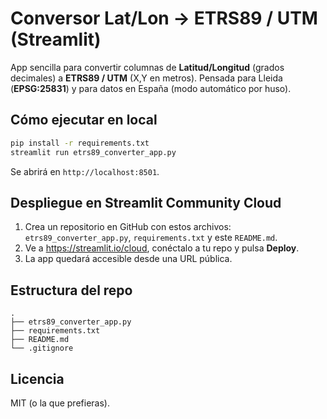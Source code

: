 # Conversor Lat/Lon → ETRS89 / UTM (Streamlit)

App sencilla para convertir columnas de **Latitud/Longitud** (grados decimales) a **ETRS89 / UTM** (X,Y en metros).
Pensada para Lleida (**EPSG:25831**) y para datos en España (modo automático por huso).

## Cómo ejecutar en local

```bash
pip install -r requirements.txt
streamlit run etrs89_converter_app.py
```

Se abrirá en `http://localhost:8501`.

## Despliegue en Streamlit Community Cloud

1. Crea un repositorio en GitHub con estos archivos: `etrs89_converter_app.py`, `requirements.txt` y este `README.md`.
2. Ve a https://streamlit.io/cloud, conéctalo a tu repo y pulsa **Deploy**.
3. La app quedará accesible desde una URL pública.

## Estructura del repo

```
.
├── etrs89_converter_app.py
├── requirements.txt
├── README.md
└── .gitignore
```

## Licencia

MIT (o la que prefieras).
